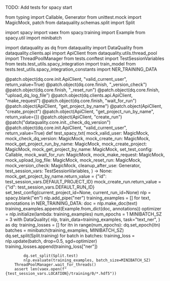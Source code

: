 TODO: Add tests for spacy start

from typing import Callable, Generator
from unittest.mock import MagicMock, patch
from dataquality.schemas.split import Split

import spacy
import vaex
from spacy.training import Example
from spacy.util import minibatch

import dataquality as dq
from dataquality import DataQuality
from dataquality.clients.api import ApiClient
from dataquality.utils.thread_pool import ThreadPoolManager
from tests.conftest import TestSessionVariables
from tests.test_utils.spacy_integration import train_model
from tests.test_utils.spacy_integration_constants import NER_TRAINING_DATA


@patch.object(dq.core.init.ApiClient, "valid_current_user", return_value=True)
@patch.object(dq.core.finish, "_version_check")
@patch.object(dq.core.finish, "_reset_run")
@patch.object(dq.core.finish, "upload_dq_log_file")
@patch.object(dq.clients.api.ApiClient, "make_request")
@patch.object(dq.core.finish, "wait_for_run")
@patch.object(ApiClient, "get_project_by_name")
@patch.object(ApiClient, "create_project")
@patch.object(ApiClient, "get_project_run_by_name", return_value={})
@patch.object(ApiClient, "create_run")
@patch("dataquality.core.init._check_dq_version")
@patch.object(dq.core.init.ApiClient, "valid_current_user", return_value=True)
def test_spacy_txt(
    mock_valid_user: MagicMock,
    mock_check_dq_version: MagicMock,
    mock_create_run: MagicMock,
    mock_get_project_run_by_name: MagicMock,
    mock_create_project: MagicMock,
    mock_get_project_by_name: MagicMock,
    set_test_config: Callable,
    mock_wait_for_run: MagicMock,
    mock_make_request: MagicMock,
    mock_upload_log_file: MagicMock,
    mock_reset_run: MagicMock,
    mock_version_check: MagicMock,
    cleanup_after_use: Generator,
    test_session_vars: TestSessionVariables,
) -> None:
    mock_get_project_by_name.return_value = {"id": test_session_vars.DEFAULT_PROJECT_ID}
    mock_create_run.return_value = {"id": test_session_vars.DEFAULT_RUN_ID}
    set_test_config(current_project_id=None, current_run_id=None)
    nlp = spacy.blank("en")
    nlp.add_pipe("ner")
    training_examples = []
    for text, annotations in NER_TRAINING_DATA:
        doc = nlp.make_doc(text)
        training_examples.append(Example.from_dict(doc, annotations))
    optimizer = nlp.initialize(lambda: training_examples)
    num_epochs = 1
    MINIBATCH_SZ = 3
    with DataQuality(
        nlp,
        train_data=training_examples,
        task="text_ner",
    ) as dq:
        training_losses = []
        for itn in range(num_epochs):
            dq.set_epoch(itn)
            batches = minibatch(training_examples, MINIBATCH_SZ)
            dq.set_split(Split.training)
            for batch in batches:
                training_loss = nlp.update(batch, drop=0.5, sgd=optimizer)
                training_losses.append(training_loss["ner"])

            dq.set_split(Split.test)
            nlp.evaluate(training_examples, batch_size=MINIBATCH_SZ)
        ThreadPoolManager.wait_for_threads()
        assert len(vaex.open(f"{test_session_vars.LOCATION}/training/0/*.hdf5"))
